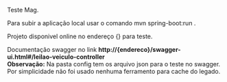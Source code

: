 Teste Mag.

Para subir a aplicação local usar o comando mvn spring-boot:run .

Projeto disponivel online no endereço {} para teste. 

<p>Documentação swagger no link <b>http://{endereco}/swagger-ui.html#/leilao-veiculo-controller</b><br/>
<b>Observação:</b> Na pasta config tem os arquivo json para o teste no swagger. Por simplicidade não foi usado nenhuma ferramento para cache do legado.


